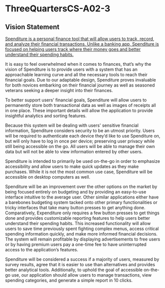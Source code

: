  # ThreeQuartersCS-A02-3



## Vision Statement

<ins>Spenditure is a personal finance tool that will allow users to track, record, and analyze their financial transactions.<ins> Unlike a banking app, Spenditure is focused on helping users track where their money goes and better understand their spending habits.

It is easy to feel overwhelmed when it comes to finances, that’s why the vision of Spenditure is to provide users with a system that has an approachable learning curve and all the necessary tools to reach their financial goals. Due to our adaptable design, Spenditure proves invaluable for both novices embarking on their financial journey as well as seasoned veterans seeking a deeper insight into their finances.

To better support users' financial goals, Spenditure will allow users to permanently store both transactional data as well as images of receipts all in one place. These important details will allow the application to provide insightful analytics and sorting features.

Because this system will be dealing with users' sensitive financial information, Spenditure considers security to be an utmost priority. Users will be required to authenticate each device they’d like to use Spenditure on, but will only have to log in once per device; preserving user privacy while still being accessible on the go. All users will be able to manage their own data but will not be able to view information entered by other users.

Spenditure is intended to primarily be used on-the-go in order to emphasize accessibility and allow users to make quick updates as they make purchases. While it is not the most common use case, Spenditure will be accessible on desktop computers as well.

Spenditure will be an improvement over the other options on the market by being focused entirely on budgeting and by providing an easy-to-use interface intuitive to the average user. Other similar applications either have a barebones budgeting system tacked onto other primary functionalities or tricky interfaces that take many button presses to get anything done. Comparatively, Expenditure only requires a few button presses to get things done and provides customizable reporting features to help users better understand their spending habits. This increased functionality will allow users to save time previously spent fighting complex menus, access critical spending information quickly, and make more informed financial decisions. The system will remain profitable by displaying advertisements to free users or by having premium users pay a one-time fee to have uninterrupted access to the application’s features.

Spenditure will be considered a success if a majority of users, measured by survey results, agree that it is easier to use than alternatives and provides better analytical tools. Additionally, to uphold the goal of accessible on-the-go use, our application should allow users to manage transactions, view spending categories, and generate a simple report in 10 clicks. 


